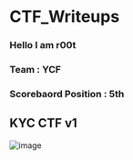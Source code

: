 # CTF_Writeups

### Hello I am r00t
### Team : YCF 
### Scorebaord Position : 5th
## KYC CTF v1
![image](https://user-images.githubusercontent.com/82113145/215678482-c10ec544-89bb-40cb-a203-00d0a29cb9dd.png)
